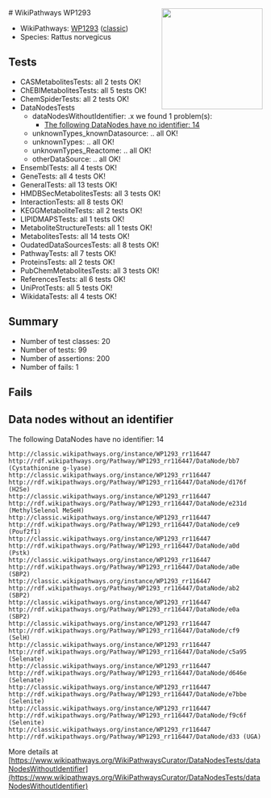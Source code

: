 <img style="float: right; width: 200px" src="https://upload.wikimedia.org/wikipedia/commons/thumb/8/83/Wplogo_with_text_500.png/640px-Wplogo_with_text_500.png" />
# WikiPathways WP1293

* WikiPathways: [WP1293](https://wikipathways.org/pathways/WP1293) ([classic](https://classic.wikipathways.org/instance/WP1293))
* Species: Rattus norvegicus
## Tests
* CASMetabolitesTests: all 2 tests OK!
* ChEBIMetabolitesTests: all 5 tests OK!
* ChemSpiderTests: all 2 tests OK!
* DataNodesTests
    * dataNodesWithoutIdentifier: .x we found 1 problem(s):
        * [The following DataNodes have no identifier: 14](#8792c494)
    * unknownTypes_knownDatasource: .. all OK!
    * unknownTypes: .. all OK!
    * unknownTypes_Reactome: .. all OK!
    * otherDataSource: .. all OK!
* EnsemblTests: all 4 tests OK!
* GeneTests: all 4 tests OK!
* GeneralTests: all 13 tests OK!
* HMDBSecMetabolitesTests: all 3 tests OK!
* InteractionTests: all 8 tests OK!
* KEGGMetaboliteTests: all 2 tests OK!
* LIPIDMAPSTests: all 1 tests OK!
* MetaboliteStructureTests: all 1 tests OK!
* MetabolitesTests: all 14 tests OK!
* OudatedDataSourcesTests: all 8 tests OK!
* PathwayTests: all 7 tests OK!
* ProteinsTests: all 2 tests OK!
* PubChemMetabolitesTests: all 3 tests OK!
* ReferencesTests: all 6 tests OK!
* UniProtTests: all 5 tests OK!
* WikidataTests: all 4 tests OK!


## Summary

* Number of test classes: 20
* Number of tests: 99
* Number of assertions: 200
* Number of fails: 1

## Fails

<a name="8792c494" />

## Data nodes without an identifier

The following DataNodes have no identifier: 14
```
http://classic.wikipathways.org/instance/WP1293_rr116447 http://rdf.wikipathways.org/Pathway/WP1293_rr116447/DataNode/bb7 (Cystathionine g-lyase)
http://classic.wikipathways.org/instance/WP1293_rr116447 http://rdf.wikipathways.org/Pathway/WP1293_rr116447/DataNode/d176f (H2Se)
http://classic.wikipathways.org/instance/WP1293_rr116447 http://rdf.wikipathways.org/Pathway/WP1293_rr116447/DataNode/e231d (MethylSelenol MeSeH)
http://classic.wikipathways.org/instance/WP1293_rr116447 http://rdf.wikipathways.org/Pathway/WP1293_rr116447/DataNode/ce9 (Pouf2f1)
http://classic.wikipathways.org/instance/WP1293_rr116447 http://rdf.wikipathways.org/Pathway/WP1293_rr116447/DataNode/a0d (Pstk)
http://classic.wikipathways.org/instance/WP1293_rr116447 http://rdf.wikipathways.org/Pathway/WP1293_rr116447/DataNode/a0e (SBP2)
http://classic.wikipathways.org/instance/WP1293_rr116447 http://rdf.wikipathways.org/Pathway/WP1293_rr116447/DataNode/ab2 (SBP2)
http://classic.wikipathways.org/instance/WP1293_rr116447 http://rdf.wikipathways.org/Pathway/WP1293_rr116447/DataNode/e0a (SBP2)
http://classic.wikipathways.org/instance/WP1293_rr116447 http://rdf.wikipathways.org/Pathway/WP1293_rr116447/DataNode/cf9 (SelH)
http://classic.wikipathways.org/instance/WP1293_rr116447 http://rdf.wikipathways.org/Pathway/WP1293_rr116447/DataNode/c5a95 (Selenate)
http://classic.wikipathways.org/instance/WP1293_rr116447 http://rdf.wikipathways.org/Pathway/WP1293_rr116447/DataNode/d646e (Selenate)
http://classic.wikipathways.org/instance/WP1293_rr116447 http://rdf.wikipathways.org/Pathway/WP1293_rr116447/DataNode/e7bbe (Selenite)
http://classic.wikipathways.org/instance/WP1293_rr116447 http://rdf.wikipathways.org/Pathway/WP1293_rr116447/DataNode/f9c6f (Selenite)
http://classic.wikipathways.org/instance/WP1293_rr116447 http://rdf.wikipathways.org/Pathway/WP1293_rr116447/DataNode/d33 (UGA)
```

More details at [https://www.wikipathways.org/WikiPathwaysCurator/DataNodesTests/dataNodesWithoutIdentifier](https://www.wikipathways.org/WikiPathwaysCurator/DataNodesTests/dataNodesWithoutIdentifier)

